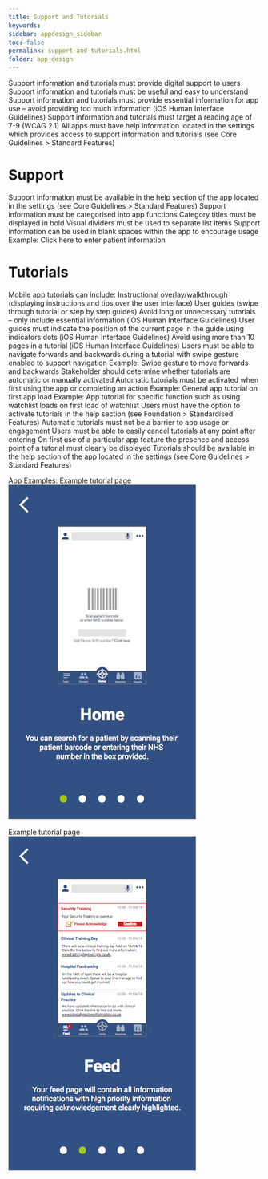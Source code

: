 ```yaml
---
title: Support and Tutorials
keywords:
sidebar: appdesign_sidebar
toc: false
permalink: support-and-tutorials.html
folder: app_design 
---
```



Support information and tutorials must provide digital support to users
Support information and tutorials must be useful and easy to understand
Support information and tutorials must provide essential information for app use – avoid providing too much information (iOS Human Interface Guidelines)
Support information and tutorials must target a reading age of 7-9 (WCAG 2.1)
All apps must have help information located in the settings which provides access to support information and tutorials (see Core Guidelines > Standard Features)
# Support
Support information must be available in the help section of the app located in the settings (see Core Guidelines > Standard Features)
Support information must be categorised into app functions
Category titles must be displayed in bold
Visual dividers must be used to separate list items
Support information can be used in blank spaces within the app to encourage usage
Example: Click here to enter patient information
# Tutorials
Mobile app tutorials can include:
Instructional overlay/walkthrough (displaying instructions and tips over the user interface)
User guides (swipe through tutorial or step by step guides)
Avoid long or unnecessary tutorials – only include essential information (iOS Human Interface Guidelines)
User guides must indicate the position of the current page in the guide using indicators dots (iOS Human Interface Guidelines)
Avoid using more than 10 pages in a tutorial (iOS Human Interface Guidelines)
Users must be able to navigate forwards and backwards during a tutorial with swipe gesture enabled to support navigation
Example: Swipe gesture to move forwards and backwards
Stakeholder should determine whether tutorials are automatic or manually activated
Automatic tutorials must be activated when first using the app or completing an action
Example: General app tutorial on first app load
Example: App tutorial for specific function such as using watchlist loads on first load of watchlist
Users must have the option to activate tutorials in the help section (see Foundation > Standardised Features)
Automatic tutorials must not be a barrier to app usage or engagement
Users must be able to easily cancel tutorials at any point after entering
On first use of a particular app feature the presence and access point of a tutorial must clearly be displayed
Tutorials should be available in the help section of the app located in the settings (see Core Guidelines > Standard Features)

App Examples:
Example tutorial page
<img class="img-responsive img-thumbnail" src="/images/examples/design-standards-user-interaction-guides1.png">

Example tutorial page
<img class="img-responsive img-thumbnail" src="/images/examples/design-standards-user-interaction-guides2.png">